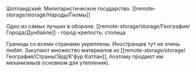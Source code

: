 Шотландский.
Милитаристическое государство.
[[remote-storage/storage/Народы/Гномы]]

Одно из самых лучших в обороне.
[[remote-storage/storage/География/Города/Дунбайле]] - город-крепость, столица

Границы со всеми странами укреплены. Иностранцев тут не очень любят. Закупают множество материалов из [[remote-storage/storage/География/Страны/Эрд/К'фур Катлан]], поэтому продают им механизмы(в основном для утепления).

